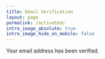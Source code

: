 ```yaml
---
title: Email Verification
layout: page
permalink: /activated/
intro_image_absolute: true
intro_image_hide_on_mobile: false
---
```


Your email address has been verified.



